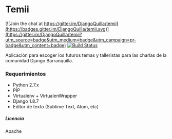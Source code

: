 # Temii

[![Join the chat at https://gitter.im/DjangoQuilla/temii](https://badges.gitter.im/DjangoQuilla/temii.svg)](https://gitter.im/DjangoQuilla/temii?utm_source=badge&utm_medium=badge&utm_campaign=pr-badge&utm_content=badge)
[![Build Status](https://travis-ci.org/DjangoQuilla/temii.svg?branch=master)](https://travis-ci.org/DjangoQuilla/temii)

Aplicación para escoger los futuros temas y talleristas para las charlas de la comunidad Django Barranquilla.

### Requerimientos

 * Python 2.7.x
 * PIP
 * Virtualenv + VirtualenWrapper
 * Django 1.8.7
 * Editor de texto (Sublime Text, Atom, etc)


##### Licencia


Apache